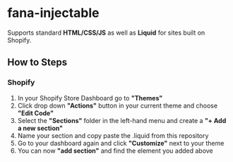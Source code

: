 # fana-injectable

Supports standard **HTML/CSS/JS** as well as **Liquid** for sites built on Shopify. 

## How to Steps

### Shopify
1. In your Shopify Store Dashboard go to **"Themes"**
2. Click drop down **"Actions"** button in your current theme and choose **"Edit Code"**
3. Select the **"Sections"** folder in the left-hand menu and create a **"+ Add a new section"**
4. Name your section and copy paste the .liquid from this repository
5. Go to your dashboard again and click **"Customize"** next to your theme
6. You can now **"add section"** and find the element you added above
